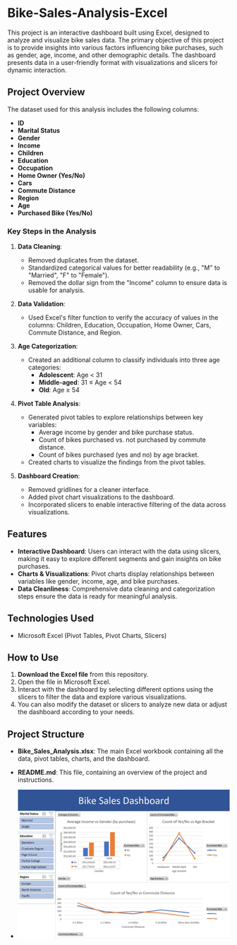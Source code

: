 # Bike-Sales-Analysis-Excel

This project is an interactive dashboard built using Excel, designed to analyze and visualize bike sales data. The primary objective of this project is to provide insights into various factors influencing bike purchases, such as gender, age, income, and other demographic details. The dashboard presents data in a user-friendly format with visualizations and slicers for dynamic interaction.

## Project Overview

The dataset used for this analysis includes the following columns:
- **ID**
- **Marital Status**
- **Gender**
- **Income**
- **Children**
- **Education**
- **Occupation**
- **Home Owner (Yes/No)**
- **Cars**
- **Commute Distance**
- **Region**
- **Age**
- **Purchased Bike (Yes/No)**

### Key Steps in the Analysis

1. **Data Cleaning**: 
   - Removed duplicates from the dataset.
   - Standardized categorical values for better readability (e.g., "M" to "Married", "F" to "Female").
   - Removed the dollar sign from the "Income" column to ensure data is usable for analysis.

2. **Data Validation**:
   - Used Excel's filter function to verify the accuracy of values in the columns: Children, Education, Occupation, Home Owner, Cars, Commute Distance, and Region.

3. **Age Categorization**:
   - Created an additional column to classify individuals into three age categories:
     - **Adolescent**: Age < 31
     - **Middle-aged**: 31 ≤ Age < 54
     - **Old**: Age ≥ 54

4. **Pivot Table Analysis**:
   - Generated pivot tables to explore relationships between key variables:
     - Average income by gender and bike purchase status.
     - Count of bikes purchased vs. not purchased by commute distance.
     - Count of bikes purchased (yes and no) by age bracket.
   - Created charts to visualize the findings from the pivot tables.

5. **Dashboard Creation**:
   - Removed gridlines for a cleaner interface.
   - Added pivot chart visualizations to the dashboard.
   - Incorporated slicers to enable interactive filtering of the data across visualizations.

## Features

- **Interactive Dashboard**: Users can interact with the data using slicers, making it easy to explore different segments and gain insights on bike purchases.
- **Charts & Visualizations**: Pivot charts display relationships between variables like gender, income, age, and bike purchases.
- **Data Cleanliness**: Comprehensive data cleaning and categorization steps ensure the data is ready for meaningful analysis.

## Technologies Used

- Microsoft Excel (Pivot Tables, Pivot Charts, Slicers)

## How to Use

1. **Download the Excel file** from this repository.
2. Open the file in Microsoft Excel.
3. Interact with the dashboard by selecting different options using the slicers to filter the data and explore various visualizations.
4. You can also modify the dataset or slicers to analyze new data or adjust the dashboard according to your needs.

## Project Structure

- **Bike_Sales_Analysis.xlsx**: The main Excel workbook containing all the data, pivot tables, charts, and the dashboard.
- **README.md**: This file, containing an overview of the project and instructions.

- ![Dashboard Screenshot](Dashboard.JPG)
